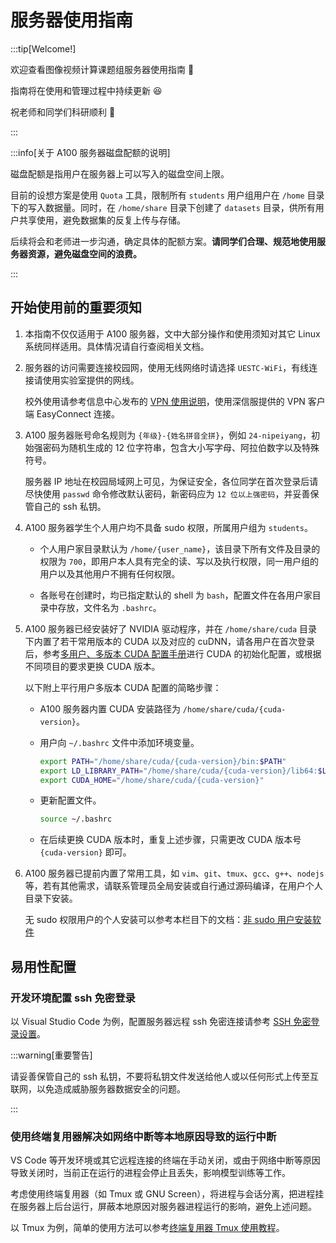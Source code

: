 # 服务器使用指南

:::tip[Welcome!]

欢迎查看图像视频计算课题组服务器使用指南 🤗

指南将在使用和管理过程中持续更新 😆

祝老师和同学们科研顺利 🎉

:::

:::info[关于 A100 服务器磁盘配额的说明]

磁盘配额是指用户在服务器上可以写入的磁盘空间上限。

目前的设想方案是使用 `Quota` 工具，限制所有 `students` 用户组用户在 `/home` 目录下的写入数据量。同时，在 `/home/share` 目录下创建了 `datasets` 目录，供所有用户共享使用，避免数据集的反复上传与存储。

后续将会和老师进一步沟通，确定具体的配额方案。**请同学们合理、规范地使用服务器资源，避免磁盘空间的浪费。**

:::

## 开始使用前的重要须知

1. 本指南不仅仅适用于 A100 服务器，文中大部分操作和使用须知对其它 Linux 系统同样适用。具体情况请自行查阅相关文档。
   
2. 服务器的访问需要连接校园网，使用无线网络时请选择 `UESTC-WiFi`，有线连接请使用实验室提供的网线。
   
   校外使用请参考信息中心发布的 [VPN 使用说明](https://info.uestc.edu.cn/info/1031/3874.htm)，使用深信服提供的 VPN 客户端 EasyConnect 连接。
   
3. A100 服务器账号命名规则为 `{年级}-{姓名拼音全拼}`，例如 `24-nipeiyang`，初始强密码为随机生成的 12 位字符串，包含大小写字母、阿拉伯数字以及特殊符号。
   
   服务器 IP 地址在校园局域网上可见，为保证安全，各位同学在首次登录后请尽快使用 `passwd` 命令修改默认密码，新密码应为 `12 位以上强密码`，并妥善保管自己的 ssh 私钥。

4. A100 服务器学生个人用户均不具备 sudo 权限，所属用户组为 `students`。
   
   - 个人用户家目录默认为 `/home/{user_name}`，该目录下所有文件及目录的权限为 `700`，即用户本人具有完全的读、写以及执行权限，同一用户组的用户以及其他用户不拥有任何权限。
 
   - 各账号在创建时，均已指定默认的 shell 为 `bash`，配置文件在各用户家目录中存放，文件名为 `.bashrc`。
   
5. A100 服务器已经安装好了 NVIDIA 驱动程序，并在 `/home/share/cuda` 目录下内置了若干常用版本的 CUDA 以及对应的 cuDNN，请各用户在首次登录后，参考[多用户、多版本 CUDA 配置手册](./2-multi-version-cuda.md)进行 CUDA 的初始化配置，或根据不同项目的要求更换 CUDA 版本。
   
   以下附上平行用户多版本 CUDA 配置的简略步骤：
   
   - A100 服务器内置 CUDA 安装路径为 `/home/share/cuda/{cuda-version}`。

   - 用户向 `~/.bashrc` 文件中添加环境变量。

      ```sh
      export PATH="/home/share/cuda/{cuda-version}/bin:$PATH"
      export LD_LIBRARY_PATH="/home/share/cuda/{cuda-version}/lib64:$LD_LIBRARY_PATH"
      export CUDA_HOME="/home/share/cuda/{cuda-version}"
      ```

   - 更新配置文件。

      ```sh
      source ~/.bashrc
      ```

   - 在后续更换 CUDA 版本时，重复上述步骤，只需更改 CUDA 版本号 `{cuda-version}` 即可。

6. A100 服务器已提前内置了常用工具，如 `vim`、`git`、`tmux`、`gcc`、`g++`、`nodejs` 等，若有其他需求，请联系管理员全局安装或自行通过源码编译，在用户个人目录下安装。

   无 sudo 权限用户的个人安装可以参考本栏目下的文档：[非 sudo 用户安装软件](https://bonjour-npy.github.io/docs/GPU-Server/package-install-without-sudo)

## 易用性配置

### 开发环境配置 ssh 免密登录

以 Visual Studio Code 为例，配置服务器远程 ssh 免密连接请参考 [SSH 免密登录设置](./3-ssh-login.md)。

:::warning[重要警告]

请妥善保管自己的 ssh 私钥，不要将私钥文件发送给他人或以任何形式上传至互联网，以免造成威胁服务器数据安全的问题。

:::

### 使用终端复用器解决如网络中断等本地原因导致的运行中断

VS Code 等开发环境或其它远程连接的终端在手动关闭，或由于网络中断等原因导致关闭时，当前正在运行的进程会停止且丢失，影响模型训练等工作。

考虑使用终端复用器（如 Tmux 或 GNU Screen），将进程与会话分离，把进程挂在服务器上后台运行，屏蔽本地原因对服务器进程运行的影响，避免上述问题。

以 Tmux 为例，简单的使用方法可以参考[终端复用器 Tmux 使用教程](./4-tmux.md)。

